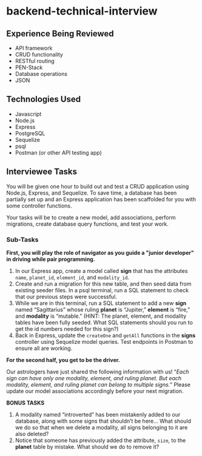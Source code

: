 # backend-technical-interview

## Experience Being Reviewed

- API framework
- CRUD functionality
- RESTful routing
- PEN-Stack
- Database operations
- JSON

## Technologies Used

- Javascript
- Node.js
- Express
- PostgreSQL
- Sequelize
- psql
- Postman (or other API testing app)

## Interviewee Tasks

You will be given one hour to build out and test a CRUD application using Node.js, Express, and Sequelize. To save time, a database has been partially set up and an Express application has been scaffolded for you with some controller functions.

Your tasks will be to create a new model, add associations, perform migrations, create database query functions, and test your work.

### Sub-Tasks

**First, you will play the role of navigator as you guide a "junior developer" in driving while pair programming.**

1. In our Express app, create a model called **sign** that has the attributes `name`, `planet_id`, `element_id`, and `modality_id`.
2. Create and run a migration for this new table, and then seed data from existing seeder files. In a psql terminal, run a SQL statement to check that our previous steps were successful.
3. While we are in this terminal, run a SQL statement to add a new **sign** named “Sagittarius” whose ruling **planet** is “Jupiter,” **element** is “fire,” and **modality** is “mutable.” (HINT: The planet, element, and modality tables have been fully seeded. What SQL statements should you run to get the id numbers needed for this sign?)
4. Back in Express, update the `createOne` and `getAll` functions in the **signs** controller using Sequelize model queries. Test endpoints in Postman to ensure all are working.

**For the second half, you get to be the driver.**

Our astrologers have just shared the following information with us! “*Each sign can have only one modality, element, and ruling planet. But each modality, element, and ruling planet can belong to multiple signs.*” Please update our model associations accordingly before your next migration.

**BONUS TASKS**

1. A modality named “introverted” has been mistakenly added to our database, along with some signs that shouldn’t be here… What should we do so that when we delete a modality, all signs belonging to it are also deleted?
2. Notice that someone has previously added the attribute, `size`, to the **planet** table by mistake. What should we do to remove it?
